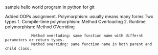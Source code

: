 
sample hello world program in python for git

Added OOPs assignment.
Polymorphism: usually means many forms
                Two types
                1. Compile-time polymorphism: Method Overloading
                2. Runtime polymorphism: Method OVerriding

                Method overlading: same function name with differnt parameters or return types.
                Method overridng: same function name in both parent and child class.
